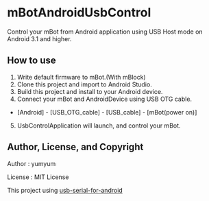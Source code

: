 # mBotAndroidUsbControl
Control your mBot from Android application using USB Host mode on Android 3.1 and higher.

## How to use
1. Write default firmware to mBot.(With mBlock)
2. Clone this project and import to Android Studio.
3. Build this project and install to your Android device.
4. Connect your mBot and AndroidDevice using USB OTG cable.
 * [Android] - [USB_OTG_cable] - [USB_cable] - [mBot(power on)]
5. UsbControlApplication will launch, and control your mBot.

## Author, License, and Copyright
Author : yumyum

License : MIT License

This project using [usb-serial-for-android](https://github.com/mik3y/usb-serial-for-android)

